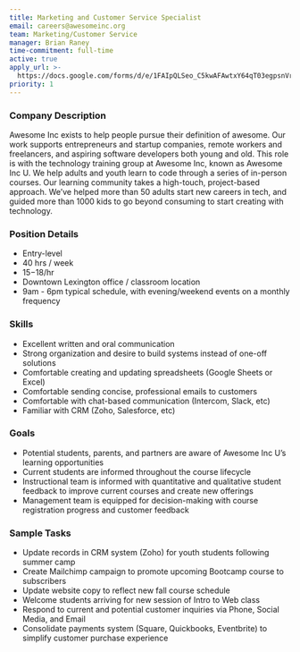 ```yaml
---
title: Marketing and Customer Service Specialist
email: careers@awesomeinc.org
team: Marketing/Customer Service
manager: Brian Raney
time-commitment: full-time
active: true
apply_url: >-
  https://docs.google.com/forms/d/e/1FAIpQLSeo_C5kwAFAwtxY64qT03egpsnVrwjGc-5UNezZ4HLwQj5SGA/viewform?usp=pp_url&entry.986034689=Awesome+Inc+U+Marketing+and+Customer+Service+Specialist
priority: 1
---
```

### Company Description 

Awesome Inc exists to help people pursue their definition of awesome. Our work supports entrepreneurs and startup companies, remote workers and freelancers, and aspiring software developers both young and old. This role is with the technology training group at Awesome Inc, known as Awesome Inc U. We help adults and youth learn to code through a series of in-person courses. Our learning community takes a high-touch, project-based approach. We’ve helped more than 50 adults start new careers in tech, and guided more than 1000 kids to go beyond consuming to start creating with technology.

### Position Details

* Entry-level
* 40 hrs / week 
* $15-$18/hr
* Downtown Lexington office / classroom location
* 9am - 6pm typical schedule, with evening/weekend events on a monthly frequency

### Skills

* Excellent written and oral communication
* Strong organization and desire to build systems instead of one-off solutions
* Comfortable creating and updating spreadsheets (Google Sheets or Excel)
* Comfortable sending concise, professional emails to customers
* Comfortable with chat-based communication (Intercom, Slack, etc)
* Familiar with CRM (Zoho, Salesforce, etc)

### Goals

* Potential students, parents, and partners are aware of Awesome Inc U’s learning opportunities
* Current students are informed throughout the course lifecycle
* Instructional team is informed with quantitative and qualitative student feedback to improve current courses and create new offerings
* Management team is equipped for decision-making with course registration progress and customer feedback

### Sample Tasks

* Update records in CRM system (Zoho) for youth students following summer camp
* Create Mailchimp campaign to promote upcoming Bootcamp course to subscribers
* Update website copy to reflect new fall course schedule
* Welcome students arriving for new session of Intro to Web class
* Respond to current and potential customer inquiries via Phone, Social Media, and Email
* Consolidate payments system (Square, Quickbooks, Eventbrite) to simplify customer purchase experience


